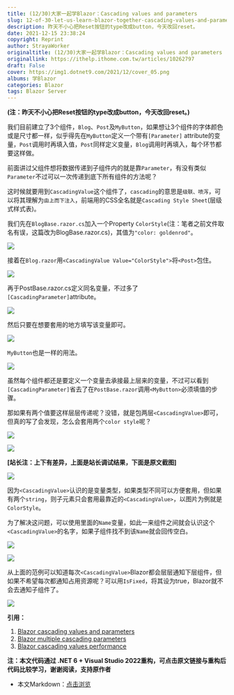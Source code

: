 ```yaml
---
title: (12/30)大家一起学Blazor：Cascading values and parameters
slug: 12-of-30-let-us-learn-blazor-together-cascading-values-and-parameters
description: 昨天不小心把Reset按钮的type改成button，今天改回reset。
date: 2021-12-15 23:38:24
copyright: Reprint
author: StrayaWorker
originaltitle: (12/30)大家一起学Blazor：Cascading values and parameters
originallink: https://ithelp.ithome.com.tw/articles/10262797
draft: False
cover: https://img1.dotnet9.com/2021/12/cover_05.png
albums: 学Blazor
categories: Blazor
tags: Blazor Server
---
```


**(注：昨天不小心把Reset按钮的type改成button，今天改回reset。)**

我们目前建立了3个组件，`Blog`、`Post`及`MyButton`，如果想让3个组件的字体颜色或是尺寸都一样，似乎得先在`MyButton`定义一个带有`[Parameter]` attribute的变量，`Post`调用时再填入值，`Post`同样定义变量，`Blog`调用时再填入，每个环节都要这样做。

前面讲过父组件想将数据传递到子组件内的就是靠`Parameter`，有没有类似`Parameter`不过可以一次传递到底下所有组件的方法呢？

这时候就要用到`CascadingValue`这个组件了，`cascading`的意思是`级联、喷泻`，可以将其理解为`由上而下注入`，前端用的CSS全名就是`Cascading Style Sheet`(层级式样式表)。

我们先在`BlogBase.razor.cs`加入一个Property `ColorStyle`(注：笔者之前文件取名有误，这篇改为BlogBase.razor.cs)，其值为`"color: goldenrod"`。

![](https://img1.dotnet9.com/2021/12/1801.png)

接着在`Blog.razor`用`<CascadingValue Value="ColorStyle">`将`<Post>`包住。

![](https://img1.dotnet9.com/2021/12/1802.png)

再于PostBase.razor.cs定义同名变量，不过多了`[CascadingParameter]`attribute。

![](https://img1.dotnet9.com/2021/12/1803.png)

然后只要在想要套用的地方填写该变量即可。

![](https://img1.dotnet9.com/2021/12/1804.png)

`MyButton`也是一样的用法。

![](https://img1.dotnet9.com/2021/12/1805.png)

虽然每个组件都还是要定义一个变量去承接最上层来的变量，不过可以看到`[CascadingParameter]`省去了在`PostBase.razor`调用`<MyButton>`必须填值的步骤。

那如果有两个值要这样层层传递呢？没错，就是包两层`<CascadingValue>`即可，但真的写了会发现，怎么会套用两个`color style`呢？

![](https://img1.dotnet9.com/2021/12/1806.png)

![](https://img1.dotnet9.com/2021/12/1807.png)

**[站长注：上下有差异，上面是站长调试结果，下面是原文截图]**

![](https://img1.dotnet9.com/2021/12/1808.png)

因为`<CascadingValue>`认识的是变量类型，如果类型不同可以方便套用，但如果有两个`string`，则子元素只会套用最靠近的`<CascadingValue>`，以图片为例就是`ColorStyle`。

为了解决这问题，可以使用里面的`Name`变量，如此一来组件之间就会认识这个`<CascadingValue>`的名字，如果子组件找不到该`Name`就会回传空白。

![](https://img1.dotnet9.com/2021/12/1809.png)

![](https://img1.dotnet9.com/2021/12/1810.png)

从上面的范例可以知道每次`<CascadingValue>`Blazor都会层层通知下层组件，但如果不希望每次都通知占用资源呢？可以用`IsFixed`，将其设为true，Blazor就不会去通知子组件了。

![](https://img1.dotnet9.com/2021/12/1811.png)

**引用：**

1. [Blazor cascading values and parameters](https://www.pragimtech.com/blog/blazor/blazor-cascading-values-parameters/)
2. [Blazor multiple cascading parameters](https://www.pragimtech.com/blog/blazor/blazor-multiple-cascading-parameters/)
3. [Blazor cascading values performance](https://www.pragimtech.com/blog/blazor/blazor-cascading-values-performance/)

**注：本文代码通过 .NET 6 + Visual Studio 2022重构，可点击原文链接与重构后代码比较学习，谢谢阅读，支持原作者**

- 本文Markdown：[点击浏览](https://github.com/dotnet9/Assets.Dotnet9/blob/main/2021/12/2021-12-15_02.md)